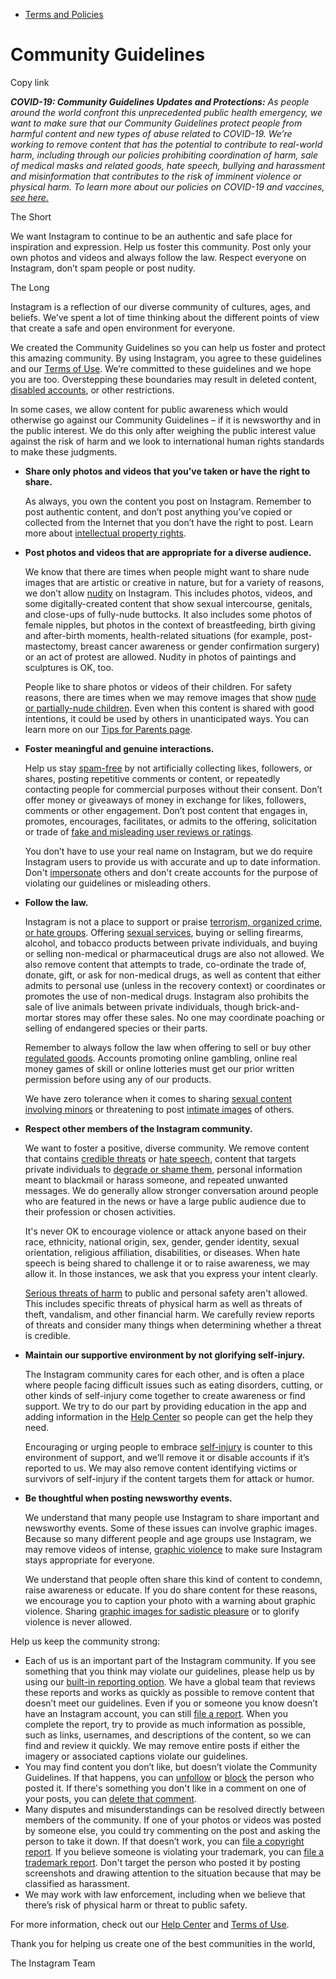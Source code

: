 *   [Terms and Policies](https://help.instagram.com/1417489251945243/?helpref=breadcrumb)

Community Guidelines
====================

Copy link

_**COVID-19: Community Guidelines Updates and Protections:** As people around the world confront this unprecedented public health emergency, we want to make sure that our Community Guidelines protect people from harmful content and new types of abuse related to COVID-19. We’re working to remove content that has the potential to contribute to real-world harm, including through our policies prohibiting coordination of harm, sale of medical masks and related goods, hate speech, bullying and harassment and misinformation that contributes to the risk of imminent violence or physical harm. To learn more about our policies on COVID-19 and vaccines, [see here.](https://help.instagram.com/697825587576762?helpref=faq_content)_

The Short

We want Instagram to continue to be an authentic and safe place for inspiration and expression. Help us foster this community. Post only your own photos and videos and always follow the law. Respect everyone on Instagram, don’t spam people or post nudity.

The Long

Instagram is a reflection of our diverse community of cultures, ages, and beliefs. We’ve spent a lot of time thinking about the different points of view that create a safe and open environment for everyone.

We created the Community Guidelines so you can help us foster and protect this amazing community. By using Instagram, you agree to these guidelines and our [Terms of Use](https://www.instagram.com/legal/terms). We’re committed to these guidelines and we hope you are too. Overstepping these boundaries may result in deleted content, [disabled accounts](https://help.instagram.com/366993040048856?helpref=faq_content), or other restrictions.

In some cases, we allow content for public awareness which would otherwise go against our Community Guidelines – if it is newsworthy and in the public interest. We do this only after weighing the public interest value against the risk of harm and we look to international human rights standards to make these judgments.

*   **Share only photos and videos that you’ve taken or have the right to share.**
    
    As always, you own the content you post on Instagram. Remember to post authentic content, and don’t post anything you’ve copied or collected from the Internet that you don’t have the right to post. Learn more about [intellectual property rights](https://help.instagram.com/126382350847838?helpref=faq_content).
    
*   **Post photos and videos that are appropriate for a diverse audience.**
    
    We know that there are times when people might want to share nude images that are artistic or creative in nature, but for a variety of reasons, we don’t allow [nudity](https://l.instagram.com/?u=https%3A%2F%2Fwww.facebook.com%2Fcommunitystandards%2Fadult_nudity_sexual_activity&e=AT1vowsSXpJBcCrtpeAk2uNvRU2E9j2xCgG6t43YPciVEpeV-ha6ftDSuSBkHOAk-YHWvcR9-LFfIVPnrsbFw78jieehH4-aOuH83lEk45nuiD-0CaVyxBjr7g_QaC_0nXzR3wJiqRCfFdrzmcuinVK8lwtTrNw8oxTfzg) on Instagram. This includes photos, videos, and some digitally-created content that show sexual intercourse, genitals, and close-ups of fully-nude buttocks. It also includes some photos of female nipples, but photos in the context of breastfeeding, birth giving and after-birth moments, health-related situations (for example, post-mastectomy, breast cancer awareness or gender confirmation surgery) or an act of protest are allowed. Nudity in photos of paintings and sculptures is OK, too.
    
    People like to share photos or videos of their children. For safety reasons, there are times when we may remove images that show [nude or partially-nude children](https://l.instagram.com/?u=https%3A%2F%2Fwww.facebook.com%2Fcommunitystandards%2Fchild_nudity_sexual_exploitation&e=AT1vowsSXpJBcCrtpeAk2uNvRU2E9j2xCgG6t43YPciVEpeV-ha6ftDSuSBkHOAk-YHWvcR9-LFfIVPnrsbFw78jieehH4-aOuH83lEk45nuiD-0CaVyxBjr7g_QaC_0nXzR3wJiqRCfFdrzmcuinVK8lwtTrNw8oxTfzg). Even when this content is shared with good intentions, it could be used by others in unanticipated ways. You can learn more on our [Tips for Parents page](https://help.instagram.com/154475974694511/?helpref=faq_content).
    
*   **Foster meaningful and genuine interactions.**
    
    Help us stay [spam-free](https://l.instagram.com/?u=https%3A%2F%2Fwww.facebook.com%2Fcommunitystandards%2Fspam&e=AT1vowsSXpJBcCrtpeAk2uNvRU2E9j2xCgG6t43YPciVEpeV-ha6ftDSuSBkHOAk-YHWvcR9-LFfIVPnrsbFw78jieehH4-aOuH83lEk45nuiD-0CaVyxBjr7g_QaC_0nXzR3wJiqRCfFdrzmcuinVK8lwtTrNw8oxTfzg) by not artificially collecting likes, followers, or shares, posting repetitive comments or content, or repeatedly contacting people for commercial purposes without their consent. Don’t offer money or giveaways of money in exchange for likes, followers, comments or other engagement. Don’t post content that engages in, promotes, encourages, facilitates, or admits to the offering, solicitation or trade of [fake and misleading user reviews or ratings](https://l.instagram.com/?u=https%3A%2F%2Fwww.facebook.com%2Fcommunitystandards%2Ffraud_deception&e=AT1vowsSXpJBcCrtpeAk2uNvRU2E9j2xCgG6t43YPciVEpeV-ha6ftDSuSBkHOAk-YHWvcR9-LFfIVPnrsbFw78jieehH4-aOuH83lEk45nuiD-0CaVyxBjr7g_QaC_0nXzR3wJiqRCfFdrzmcuinVK8lwtTrNw8oxTfzg).
    
    You don’t have to use your real name on Instagram, but we do require Instagram users to provide us with accurate and up to date information. Don't [impersonate](https://l.instagram.com/?u=https%3A%2F%2Fwww.facebook.com%2Fcommunitystandards%2Fmisrepresentation&e=AT1vowsSXpJBcCrtpeAk2uNvRU2E9j2xCgG6t43YPciVEpeV-ha6ftDSuSBkHOAk-YHWvcR9-LFfIVPnrsbFw78jieehH4-aOuH83lEk45nuiD-0CaVyxBjr7g_QaC_0nXzR3wJiqRCfFdrzmcuinVK8lwtTrNw8oxTfzg) others and don't create accounts for the purpose of violating our guidelines or misleading others.
    
*   **Follow the law.**
    
    Instagram is not a place to support or praise [terrorism, organized crime, or hate groups](https://l.instagram.com/?u=https%3A%2F%2Fwww.facebook.com%2Fcommunitystandards%2Fdangerous_individuals_organizations&e=AT1vowsSXpJBcCrtpeAk2uNvRU2E9j2xCgG6t43YPciVEpeV-ha6ftDSuSBkHOAk-YHWvcR9-LFfIVPnrsbFw78jieehH4-aOuH83lEk45nuiD-0CaVyxBjr7g_QaC_0nXzR3wJiqRCfFdrzmcuinVK8lwtTrNw8oxTfzg). Offering [sexual services](https://l.instagram.com/?u=https%3A%2F%2Fwww.facebook.com%2Fcommunitystandards%2Fsexual_solicitation&e=AT1vowsSXpJBcCrtpeAk2uNvRU2E9j2xCgG6t43YPciVEpeV-ha6ftDSuSBkHOAk-YHWvcR9-LFfIVPnrsbFw78jieehH4-aOuH83lEk45nuiD-0CaVyxBjr7g_QaC_0nXzR3wJiqRCfFdrzmcuinVK8lwtTrNw8oxTfzg), buying or selling firearms, alcohol, and tobacco products between private individuals, and buying or selling non-medical or pharmaceutical drugs are also not allowed. We also remove content that attempts to trade, co-ordinate the trade of, donate, gift, or ask for non-medical drugs, as well as content that either admits to personal use (unless in the recovery context) or coordinates or promotes the use of non-medical drugs. Instagram also prohibits the sale of live animals between private individuals, though brick-and-mortar stores may offer these sales. No one may coordinate poaching or selling of endangered species or their parts.
    
    Remember to always follow the law when offering to sell or buy other [regulated goods](https://l.instagram.com/?u=https%3A%2F%2Fwww.facebook.com%2Fcommunitystandards%2Fregulated_goods&e=AT1vowsSXpJBcCrtpeAk2uNvRU2E9j2xCgG6t43YPciVEpeV-ha6ftDSuSBkHOAk-YHWvcR9-LFfIVPnrsbFw78jieehH4-aOuH83lEk45nuiD-0CaVyxBjr7g_QaC_0nXzR3wJiqRCfFdrzmcuinVK8lwtTrNw8oxTfzg). Accounts promoting online gambling, online real money games of skill or online lotteries must get our prior written permission before using any of our products.
    
    We have zero tolerance when it comes to sharing [sexual content involving minors](https://l.instagram.com/?u=https%3A%2F%2Fwww.facebook.com%2Fcommunitystandards%2Fchild_nudity_sexual_exploitation&e=AT1vowsSXpJBcCrtpeAk2uNvRU2E9j2xCgG6t43YPciVEpeV-ha6ftDSuSBkHOAk-YHWvcR9-LFfIVPnrsbFw78jieehH4-aOuH83lEk45nuiD-0CaVyxBjr7g_QaC_0nXzR3wJiqRCfFdrzmcuinVK8lwtTrNw8oxTfzg) or threatening to post [intimate images](https://l.instagram.com/?u=https%3A%2F%2Fwww.facebook.com%2Fcommunitystandards%2Fsexual_exploitation_adults&e=AT1vowsSXpJBcCrtpeAk2uNvRU2E9j2xCgG6t43YPciVEpeV-ha6ftDSuSBkHOAk-YHWvcR9-LFfIVPnrsbFw78jieehH4-aOuH83lEk45nuiD-0CaVyxBjr7g_QaC_0nXzR3wJiqRCfFdrzmcuinVK8lwtTrNw8oxTfzg) of others.
    
*   **Respect other members of the Instagram community.**
    
    We want to foster a positive, diverse community. We remove content that contains [credible threats](https://l.instagram.com/?u=https%3A%2F%2Fwww.facebook.com%2Fcommunitystandards%2Fcredible_violence&e=AT1vowsSXpJBcCrtpeAk2uNvRU2E9j2xCgG6t43YPciVEpeV-ha6ftDSuSBkHOAk-YHWvcR9-LFfIVPnrsbFw78jieehH4-aOuH83lEk45nuiD-0CaVyxBjr7g_QaC_0nXzR3wJiqRCfFdrzmcuinVK8lwtTrNw8oxTfzg) or [hate speech](https://l.instagram.com/?u=https%3A%2F%2Fwww.facebook.com%2Fcommunitystandards%2Fhate_speech&e=AT1vowsSXpJBcCrtpeAk2uNvRU2E9j2xCgG6t43YPciVEpeV-ha6ftDSuSBkHOAk-YHWvcR9-LFfIVPnrsbFw78jieehH4-aOuH83lEk45nuiD-0CaVyxBjr7g_QaC_0nXzR3wJiqRCfFdrzmcuinVK8lwtTrNw8oxTfzg), content that targets private individuals to [degrade or shame them](https://l.instagram.com/?u=https%3A%2F%2Fwww.facebook.com%2Fcommunitystandards%2Fbullying&e=AT1vowsSXpJBcCrtpeAk2uNvRU2E9j2xCgG6t43YPciVEpeV-ha6ftDSuSBkHOAk-YHWvcR9-LFfIVPnrsbFw78jieehH4-aOuH83lEk45nuiD-0CaVyxBjr7g_QaC_0nXzR3wJiqRCfFdrzmcuinVK8lwtTrNw8oxTfzg), personal information meant to blackmail or harass someone, and repeated unwanted messages. We do generally allow stronger conversation around people who are featured in the news or have a large public audience due to their profession or chosen activities.
    
    It's never OK to encourage violence or attack anyone based on their race, ethnicity, national origin, sex, gender, gender identity, sexual orientation, religious affiliation, disabilities, or diseases. When hate speech is being shared to challenge it or to raise awareness, we may allow it. In those instances, we ask that you express your intent clearly.
    
    [Serious threats of harm](https://l.instagram.com/?u=https%3A%2F%2Fwww.facebook.com%2Fcommunitystandards%2Fcredible_violence&e=AT1vowsSXpJBcCrtpeAk2uNvRU2E9j2xCgG6t43YPciVEpeV-ha6ftDSuSBkHOAk-YHWvcR9-LFfIVPnrsbFw78jieehH4-aOuH83lEk45nuiD-0CaVyxBjr7g_QaC_0nXzR3wJiqRCfFdrzmcuinVK8lwtTrNw8oxTfzg) to public and personal safety aren't allowed. This includes specific threats of physical harm as well as threats of theft, vandalism, and other financial harm. We carefully review reports of threats and consider many things when determining whether a threat is credible.
    
*   **Maintain our supportive environment by not glorifying self-injury.**
    
    The Instagram community cares for each other, and is often a place where people facing difficult issues such as eating disorders, cutting, or other kinds of self-injury come together to create awareness or find support. We try to do our part by providing education in the app and adding information in the [Help Center](https://help.instagram.com/) so people can get the help they need.
    
    Encouraging or urging people to embrace [self-injury](https://l.instagram.com/?u=https%3A%2F%2Fwww.facebook.com%2Fcommunitystandards%2Fsuicide_self_injury_violence&e=AT1vowsSXpJBcCrtpeAk2uNvRU2E9j2xCgG6t43YPciVEpeV-ha6ftDSuSBkHOAk-YHWvcR9-LFfIVPnrsbFw78jieehH4-aOuH83lEk45nuiD-0CaVyxBjr7g_QaC_0nXzR3wJiqRCfFdrzmcuinVK8lwtTrNw8oxTfzg) is counter to this environment of support, and we’ll remove it or disable accounts if it’s reported to us. We may also remove content identifying victims or survivors of self-injury if the content targets them for attack or humor.
    
*   **Be thoughtful when posting newsworthy events.**
    
    We understand that many people use Instagram to share important and newsworthy events. Some of these issues can involve graphic images. Because so many different people and age groups use Instagram, we may remove videos of intense, [graphic violence](https://l.instagram.com/?u=https%3A%2F%2Fwww.facebook.com%2Fcommunitystandards%2Fgraphic_violence&e=AT1vowsSXpJBcCrtpeAk2uNvRU2E9j2xCgG6t43YPciVEpeV-ha6ftDSuSBkHOAk-YHWvcR9-LFfIVPnrsbFw78jieehH4-aOuH83lEk45nuiD-0CaVyxBjr7g_QaC_0nXzR3wJiqRCfFdrzmcuinVK8lwtTrNw8oxTfzg) to make sure Instagram stays appropriate for everyone.
    
    We understand that people often share this kind of content to condemn, raise awareness or educate. If you do share content for these reasons, we encourage you to caption your photo with a warning about graphic violence. Sharing [graphic images for sadistic pleasure](https://l.instagram.com/?u=https%3A%2F%2Fwww.facebook.com%2Fcommunitystandards%2Fcruel_insensitive&e=AT1vowsSXpJBcCrtpeAk2uNvRU2E9j2xCgG6t43YPciVEpeV-ha6ftDSuSBkHOAk-YHWvcR9-LFfIVPnrsbFw78jieehH4-aOuH83lEk45nuiD-0CaVyxBjr7g_QaC_0nXzR3wJiqRCfFdrzmcuinVK8lwtTrNw8oxTfzg) or to glorify violence is never allowed.
    

Help us keep the community strong:

*   Each of us is an important part of the Instagram community. If you see something that you think may violate our guidelines, please help us by using our [built-in reporting option](https://help.instagram.com/165828726894770?helpref=faq_content). We have a global team that reviews these reports and works as quickly as possible to remove content that doesn’t meet our guidelines. Even if you or someone you know doesn’t have an Instagram account, you can still [file a report](https://help.instagram.com/contact/383679321740945). When you complete the report, try to provide as much information as possible, such as links, usernames, and descriptions of the content, so we can find and review it quickly. We may remove entire posts if either the imagery or associated captions violate our guidelines.
*   You may find content you don’t like, but doesn’t violate the Community Guidelines. If that happens, you can [unfollow](https://help.instagram.com/286340048138725?helpref=faq_content) or [block](https://help.instagram.com/426700567389543/?helpref=faq_content) the person who posted it. If there's something you don't like in a comment on one of your posts, you can [delete that comment](https://help.instagram.com/289098941190483?helpref=faq_content).
*   Many disputes and misunderstandings can be resolved directly between members of the community. If one of your photos or videos was posted by someone else, you could try commenting on the post and asking the person to take it down. If that doesn’t work, you can [file a copyright report](https://help.instagram.com/126382350847838?helpref=faq_content). If you believe someone is violating your trademark, you can [file a trademark report](https://help.instagram.com/222826637847963?helpref=faq_content). Don't target the person who posted it by posting screenshots and drawing attention to the situation because that may be classified as harassment.
*   We may work with law enforcement, including when we believe that there’s risk of physical harm or threat to public safety.

For more information, check out our [Help Center](https://help.instagram.com/) and [Terms of Use](https://l.instagram.com/?u=http%3A%2F%2Finstagram.com%2Flegal%2Fterms%2F%23&e=AT1vowsSXpJBcCrtpeAk2uNvRU2E9j2xCgG6t43YPciVEpeV-ha6ftDSuSBkHOAk-YHWvcR9-LFfIVPnrsbFw78jieehH4-aOuH83lEk45nuiD-0CaVyxBjr7g_QaC_0nXzR3wJiqRCfFdrzmcuinVK8lwtTrNw8oxTfzg).

Thank you for helping us create one of the best communities in the world,

The Instagram Team